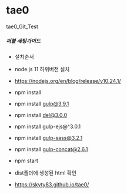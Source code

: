 # tae0
tae0_Git_Test


##### 퍼블 세팅가이드 #####

* 설치순서
* node.js 11 하위버전 설치
* https://nodejs.org/en/blog/release/v10.24.1/

* npm install
* npm install gulp@3.9.1
* npm install del@3.0.0 
* npm install gulp-ejs@^3.0.1
* npm install gulp-sass@3.2.1
* npm install gulp-concat@2.6.1
* npm start

* dist폴더에 생성된 html 확인

* https://skyty83.github.io/tae0/